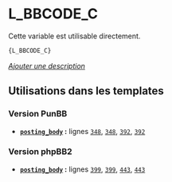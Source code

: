 # L_BBCODE_C


Cette variable est utilisable directement.

```html
{L_BBCODE_C}
```

[*Ajouter une description*](https://fa-tvars.appspot.com/var/L_BBCODE_C)

## Utilisations dans les templates

### Version PunBB
* __[`posting_body`](../tpl/var/punbb/posting_body.md#readme) :__ lignes [`348`](../tpl/src/punbb/posting_body.tpl#L348), [`348`](../tpl/src/punbb/posting_body.tpl#L348), [`392`](../tpl/src/punbb/posting_body.tpl#L392), [`392`](../tpl/src/punbb/posting_body.tpl#L392)

### Version phpBB2
* __[`posting_body`](../tpl/var/subsilver/posting_body.md#readme) :__ lignes [`399`](../tpl/src/subsilver/posting_body.tpl#L399), [`399`](../tpl/src/subsilver/posting_body.tpl#L399), [`443`](../tpl/src/subsilver/posting_body.tpl#L443), [`443`](../tpl/src/subsilver/posting_body.tpl#L443)
